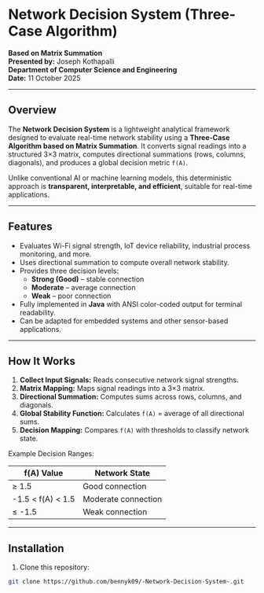 # Network Decision System (Three-Case Algorithm)

**Based on Matrix Summation**  
**Presented by:** Joseph Kothapalli  
**Department of Computer Science and Engineering**  
**Date:** 11 October 2025  

---

## Overview

The **Network Decision System** is a lightweight analytical framework designed to evaluate real-time network stability using a **Three-Case Algorithm based on Matrix Summation**. It converts signal readings into a structured 3×3 matrix, computes directional summations (rows, columns, diagonals), and produces a global decision metric `f(A)`.

Unlike conventional AI or machine learning models, this deterministic approach is **transparent, interpretable, and efficient**, suitable for real-time applications.

---

## Features

- Evaluates Wi-Fi signal strength, IoT device reliability, industrial process monitoring, and more.  
- Uses directional summation to compute overall network stability.  
- Provides three decision levels:  
  - **Strong (Good)** – stable connection  
  - **Moderate** – average connection  
  - **Weak** – poor connection  
- Fully implemented in **Java** with ANSI color-coded output for terminal readability.  
- Can be adapted for embedded systems and other sensor-based applications.

---

## How It Works

1. **Collect Input Signals:** Reads consecutive network signal strengths.  
2. **Matrix Mapping:** Maps signal readings into a 3×3 matrix.  
3. **Directional Summation:** Computes sums across rows, columns, and diagonals.  
4. **Global Stability Function:** Calculates `f(A)` = average of all directional sums.  
5. **Decision Mapping:** Compares `f(A)` with thresholds to classify network state.

Example Decision Ranges:

| f(A) Value | Network State       |
|------------|-------------------|
| ≥ 1.5      | Good connection    |
| -1.5 < f(A) < 1.5 | Moderate connection |
| ≤ -1.5     | Weak connection    |

---

## Installation 

1. Clone this repository:  
```bash
git clone https://github.com/bennyk09/-Network-Decision-System-.git

